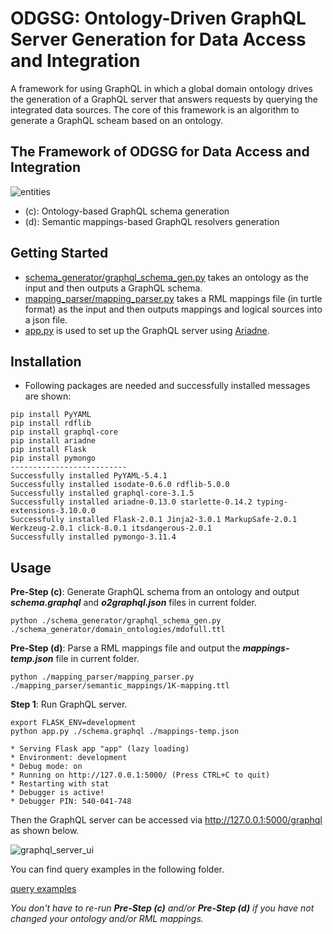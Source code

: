 # ODGSG: Ontology-Driven GraphQL Server Generation for Data Access and Integration
A framework for using GraphQL in which a global domain ontology drives the generation of a GraphQL server that answers requests by querying the integrated data sources. The core of this framework is an algorithm to generate a GraphQL scheam based on an ontology.

## The Framework of ODGSG for Data Access and Integration
![entities](https://huanyu-li.github.io/figures/odgsg/generic-framework.png "The framework of ODGSG")

* (c): Ontology-based GraphQL schema generation
* (d): Semantic mappings-based GraphQL resolvers generation


## Getting Started

* [schema_generator/graphql_schema_gen.py](https://github.com/huanyu-li/ODGSG/blob/main/schema_generator/graphql_schema_gen.py) takes an ontology as the input and then outputs a GraphQL schema.
* [mapping_parser/mapping_parser.py](https://github.com/huanyu-li/ODGSG/blob/main/mapping_parser/mapping_parser.py) takes a RML mappings file (in turtle format) as the input and then outputs mappings and logical sources into a json file.
* [app.py](https://github.com/huanyu-li/ODGSG/blob/main/app.py) is used to set up the GraphQL server using [Ariadne](https://ariadnegraphql.org).


## Installation

* Following packages are needed and successfully installed messages are shown:

[//]: # "python -m pip install \"graphql-core>=3\""
[//]: # "GraphQL-core 3 can be installed from PyPI using the built-in pip command:"
	
	pip install PyYAML
	pip install rdflib
    pip install graphql-core 
    pip install ariadne
    pip install Flask
    pip install pymongo
    --------------------------
    Successfully installed PyYAML-5.4.1
    Successfully installed isodate-0.6.0 rdflib-5.0.0
    Successfully installed graphql-core-3.1.5
    Successfully installed ariadne-0.13.0 starlette-0.14.2 typing-extensions-3.10.0.0
    Successfully installed Flask-2.0.1 Jinja2-3.0.1 MarkupSafe-2.0.1 Werkzeug-2.0.1 click-8.0.1 itsdangerous-2.0.1
    Successfully installed pymongo-3.11.4

## Usage
**Pre-Step (c)**: Generate GraphQL schema from an ontology and output _**schema.graphql**_ and _**o2graphql.json**_ files in current folder.


	python ./schema_generator/graphql_schema_gen.py ./schema_generator/domain_ontologies/mdofull.ttl

**Pre-Step (d)**: Parse a RML mappings file and output the _**mappings-temp.json**_ file in current folder.

	python ./mapping_parser/mapping_parser.py ./mapping_parser/semantic_mappings/1K-mapping.ttl

**Step 1**: Run GraphQL server.

	export FLASK_ENV=development
	python app.py ./schema.graphql ./mappings-temp.json

	* Serving Flask app "app" (lazy loading)
	* Environment: development
	* Debug mode: on
	* Running on http://127.0.0.1:5000/ (Press CTRL+C to quit)
	* Restarting with stat
	* Debugger is active!
	* Debugger PIN: 540-041-748

Then the GraphQL server can be accessed via http://127.0.0.1:5000/graphql as shown below.

![graphql_server_ui](https://huanyu-li.github.io/figures/odgsg/graphql_server_ui.png "GraphQL server UI example")

You can find query examples in the following folder.

[query examples](https://github.com/huanyu-li/ODGSG/blob/main/query_examples/)

*You don't have to re-run **Pre-Step (c)** and/or **Pre-Step (d)** if you have not changed your ontology and/or RML mappings.*


[//]: # "## A demo on Heroku of ODGSG for the materials design domain"
[//]: # "* TO UPDATE"
[//]: # "[ODGSG-Demo](https://odgsg-demo.herokuapp.com)"
